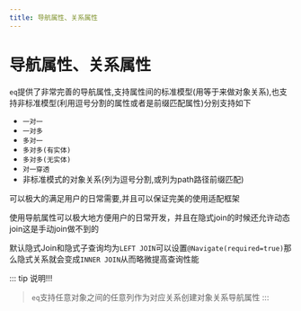 ```yaml
---
title: 导航属性、关系属性
---
```

# 导航属性、关系属性
`eq`提供了非常完善的导航属性,支持属性间的标准模型(用等于来做对象关系),也支持非标准模型(利用逗号分割的属性或者是前缀匹配属性)分别支持如下
- `一对一`
- `一对多`
- `多对一`
- `多对多(有实体)`
- `多对多(无实体)`
- `对一穿透`
- 非标准模式的对象关系(列为逗号分割,或列为path路径前缀匹配)

可以极大的满足用户的日常需要,并且可以保证完美的使用适配框架

使用导航属性可以极大地方便用户的日常开发，并且在隐式join的时候还允许动态join这是手动join做不到的

默认隐式Join和隐式子查询均为`LEFT JOIN`可以设置`@Navigate(required=true)`那么隐式关系就会变成`INNER JOIN`从而略微提高查询性能



::: tip 说明!!!
> `eq`支持任意对象之间的任意列作为对应关系创建对象关系导航属性
:::